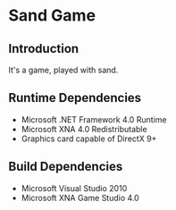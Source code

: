 Sand Game
=========

Introduction
------------

It's a game, played with sand.

Runtime Dependencies
-------------

* Microsoft .NET Framework 4.0 Runtime
* Microsoft XNA 4.0 Redistributable
* Graphics card capable of DirectX 9+

Build Dependencies
------------

* Microsoft Visual Studio 2010
* Microsoft XNA Game Studio 4.0